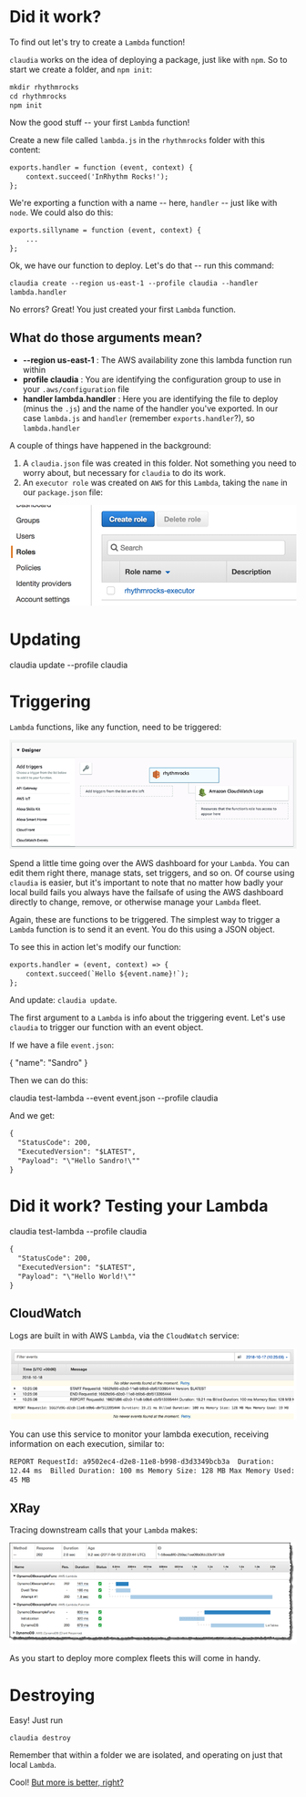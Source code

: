 # Did it work?

To find out let's try to create a `Lambda` function!

`claudia` works on the idea of deploying a package, just like with `npm`. So to start we create a folder, and `npm init`:

```
mkdir rhythmrocks
cd rhythmrocks
npm init
```

Now the good stuff -- your first `Lambda` function!

Create a new file called `lambda.js` in the `rhythmrocks` folder with this content:

```
exports.handler = function (event, context) {
	context.succeed('InRhythm Rocks!');
};
```

We're exporting a function with a name -- here, `handler` -- just like with `node`. We could also do this:

```
exports.sillyname = function (event, context) {
	...
};
```

Ok, we have our function to deploy. Let's do that -- run this command:

```
claudia create --region us-east-1 --profile claudia --handler lambda.handler
```

No errors? Great! You just created your first `Lambda` function. 

## What do those arguments mean?

- **--region us-east-1** : The AWS availability zone this lambda function run within
- **profile claudia** : You are identifying the configuration group to use in your `.aws/configuration` file
- **handler lambda.handler** : Here you are identifying the file to deploy (minus the `.js`) and the name of the handler you've exported. In our case `lambda.js` and `handler` (remember `exports.handler`?), so `lambda.handler`

A couple of things have happened in the background:

1. A `claudia.json` file was created in this folder. Not something you need to worry about, but necessary for `claudia` to do its work.
2. An `executor role` was created on `AWS` for this `Lambda`, taking the `name` in our `package.json` file:

![executor role](./images/dashboard_executor.png)

# Updating

claudia update --profile claudia

# Triggering

`Lambda` functions, like any function, need to be triggered:

![triggers](./images/triggering_functions.png)

Spend a little time going over the AWS dashboard for your `Lambda`. You can edit them right there, manage stats, set triggers, and so on. Of course using `claudia` is easier, but it's important to note that no matter how badly your local build fails you always have the failsafe of using the AWS dashboard directly to change, remove, or otherwise manage your `Lambda` fleet.

Again, these are functions to be triggered. The simplest way to trigger a `Lambda` function is to send it an event. You do this using a JSON object. 

To see this in action let's modify our function:

```
exports.handler = (event, context) => {
	context.succeed(`Hello ${event.name}!`);
};

```

And update: `claudia update`.

The first argument to a `Lambda` is info about the triggering event. Let's use `claudia` to trigger our function with an event object.

If we have a file `event.json`:

{
  "name": "Sandro"
}

Then we can do this:

claudia test-lambda --event event.json --profile claudia

And we get:

```
{
  "StatusCode": 200,
  "ExecutedVersion": "$LATEST",
  "Payload": "\"Hello Sandro!\""
}
```

# Did it work? Testing your Lambda

claudia test-lambda --profile claudia

```
{
  "StatusCode": 200,
  "ExecutedVersion": "$LATEST",
  "Payload": "\"Hello World!\""
}
```

## CloudWatch

Logs are built in with AWS `Lambda`, via the `CloudWatch` service:

![cloudwatch](./images/cloudwatch_logs.png)

You can use this service to monitor your lambda execution, receiving information on each execution, similar to:

```
REPORT RequestId: a9502ec4-d2e8-11e8-b998-d3d3349bcb3a	Duration: 12.44 ms	Billed Duration: 100 ms Memory Size: 128 MB	Max Memory Used: 45 MB	
```

## XRay

Tracing downstream calls that your `Lambda` makes:

![xray](./images/xray_trace.png)

As you start to deploy more complex fleets this will come in handy.

# Destroying

Easy! Just run

```
claudia destroy
```

Remember that within a folder we are isolated, and operating on just that local `Lambda`.

Cool! [But more is better, right?](./lambdas_calling_lambdas.md)
